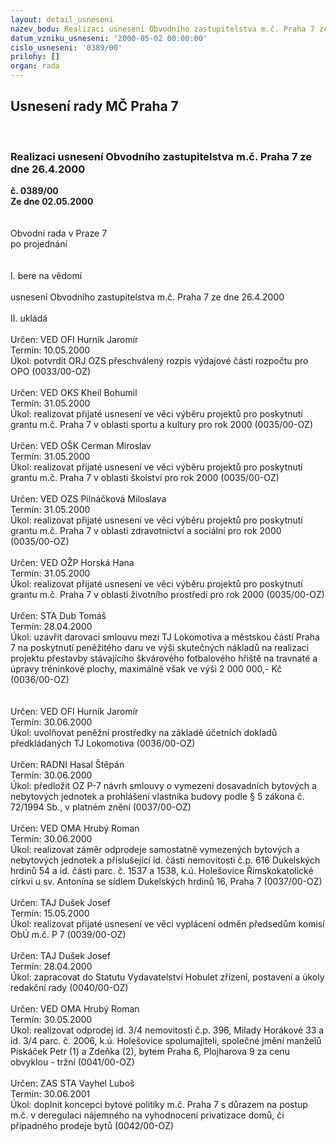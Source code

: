 ```yaml
---
layout: detail_usneseni
nazev_bodu: Realizaci usnesení Obvodního zastupitelstva m.č. Praha 7 ze dne 26.4.2000
datum_vzniku_usneseni: '2000-05-02 00:00:00'
cislo_usneseni: '0389/00'
prilohy: []
organ: rada
---
```

<div id="ucUsn_pList" class="usn">
	<span><h2>Usnesení rady MČ Praha 7 </h2>
<br></span><div class="standBody">
<span><h3>Realizaci usnesení Obvodního zastupitelstva m.č. Praha 7 ze dne 26.4.2000</h3></span><div class="center">
		<strong>č. 0389/00</strong><br>
	</div>
<div class="center">
		<strong>Ze dne 02.05.2000</strong><br><br>
	</div>
<br>Obvodní rada v Praze 7<br>po projednání<br><br><br>I.	bere na vědomí<br><br> usnesení Obvodního zastupitelstva m.č. Praha 7 ze dne 26.4.2000<br><br>II.	ukládá <br><br> Určen:	     	VED OFI Hurník Jaromír<br>Termín: 10.05.2000<br>Úkol:	potvrdit ORJ OZS přeschválený rozpis výdajové části rozpočtu pro OPO   (0033/00-OZ)<br> <br> Určen:	     	VED OKS Kheil Bohumil<br>Termín: 31.05.2000<br>Úkol:	realizovat přijaté usnesení ve věci výběru projektů pro poskytnutí grantu m.č. Praha 7 v oblasti sportu a kultury pro rok 2000   (0035/00-OZ)<br> <br> Určen:	     	VED OŠK Cerman Miroslav<br>Termín: 31.05.2000<br>Úkol:	realizovat přijaté usnesení ve věci výběru projektů pro poskytnutí grantu m.č. Praha 7 v oblasti školství pro rok 2000   (0035/00-OZ)<br> <br> Určen:	     	VED OZS Pilnáčková Miloslava<br>Termín: 31.05.2000<br>Úkol:	realizovat přijaté usnesení ve věci výběru projektů pro poskytnutí grantu m.č. Praha 7 v oblasti zdravotnictví a sociální pro rok 2000   (0035/00-OZ)<br> <br> Určen:	     	VED OŽP Horská Hana<br>Termín: 31.05.2000<br>Úkol:	realizovat přijaté usnesení ve věci výběru projektů pro poskytnutí grantu m.č. Praha 7 v oblasti životního prostředí pro rok 2000   (0035/00-OZ)<br> <br> Určen:	     	STA Dub Tomáš<br>Termín: 28.04.2000<br>Úkol:	uzavřít darovací smlouvu mezi TJ Lokomotiva a městskou částí Praha 7 na poskytnutí peněžitého daru ve výši skutečných nákladů na realizaci projektu přestavby stávajícího škvárového fotbalového hřiště na travnaté a úpravy tréninkové plochy, maximálně však ve výši 2 000 000,- Kč   (0036/00-OZ)<br> <br><br> Určen:	     	VED OFI Hurník Jaromír<br>Termín: 30.06.2000<br>Úkol:	uvolňovat peněžní prostředky na základě účetních dokladů předkládaných TJ Lokomotiva  (0036/00-OZ)<br> <br> Určen:	     	RADNI Hasal Štěpán<br>Termín: 30.06.2000<br>Úkol:	předložit OZ P-7 návrh smlouvy o vymezení dosavadních bytových a nebytových jednotek a prohlášení vlastníka budovy podle § 5 zákona č. 72/1994 Sb., v platném znění  (0037/00-OZ)<br> <br> Určen:	     	VED OMA Hrubý Roman<br>Termín: 30.06.2000<br>Úkol:	realizovat záměr odprodeje samostatně vymezených bytových a nebytových jednotek a příslušející id. části nemovitosti č.p. 616 Dukelských hrdinů 54 a id. části parc. č. 1537 a 1538, k.ú. Holešovice Římskokatolické církvi u sv. Antonína se sídlem Dukelských hrdinů 16, Praha 7  (0037/00-OZ)<br> <br> Určen:	     	TAJ Dušek Josef<br>Termín: 15.05.2000<br>Úkol:	realizovat přijaté usnesení ve věci vyplácení odměn předsedům komisí ObÚ m.č. P 7 (0039/00-OZ)<br> <br> Určen:	     	TAJ Dušek Josef<br>Termín: 28.04.2000<br>Úkol:	zapracovat do Statutu Vydavatelství Hobulet zřízení, postavení a úkoly redakční rady (0040/00-OZ)<br> <br> Určen:	     	VED OMA Hrubý Roman<br>Termín: 30.05.2000<br>Úkol:	realizovat odprodej id. 3/4 nemovitosti č.p. 396, Milady Horákové 33 a id. 3/4 parc. č. 2006, k.ú. Holešovice spolumajiteli, společné jmění manželů Piskáček Petr (1) a Zdeňka (2), bytem Praha 6, Plojharova 9 za cenu obvyklou - tržní   (0041/00-OZ)<br> <br> Určen:	     	ZAS STA Vayhel Luboš<br>Termín: 30.06.2001<br>Úkol:	doplnit koncepci bytové politiky m.č. Praha 7 s důrazem na postup m.č. v deregulaci nájemného na vyhodnocení privatizace domů, či případného prodeje bytů   (0042/00-OZ)<br> <br><br>
</div>
</div>
